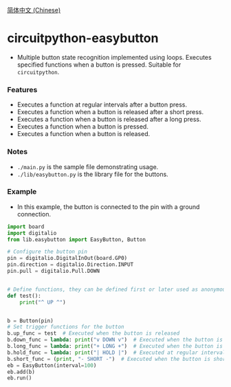 [简体中文 (Chinese)](./README.ZH-CN.md)
# circuitpython-easybutton
- Multiple button state recognition implemented using loops. Executes specified functions when a button is pressed. Suitable for `circuitpython`.

### Features
- Executes a function at regular intervals after a button press.
- Executes a function when a button is released after a short press.
- Executes a function when a button is released after a long press.
- Executes a function when a button is pressed.
- Executes a function when a button is released.

### Notes
- `./main.py` is the sample file demonstrating usage.
- `./lib/easybutton.py` is the library file for the buttons.

### Example
- In this example, the button is connected to the pin with a ground connection.

```python
import board
import digitalio
from lib.easybutton import EasyButton, Button

# Configure the button pin
pin = digitalio.DigitalInOut(board.GP0)
pin.direction = digitalio.Direction.INPUT
pin.pull = digitalio.Pull.DOWN


# Define functions, they can be defined first or later used as anonymous functions
def test():
    print("^ UP ^")


b = Button(pin)
# Set trigger functions for the button
b.up_func = test  # Executed when the button is released
b.down_func = lambda: print("v DOWN v")  # Executed when the button is pressed
b.long_func = lambda: print("+ LONG +")  # Executed when the button is long pressed and released
b.hold_func = lambda: print("| HOLD |")  # Executed at regular intervals after the button is pressed
b.short_func = (print, "- SHORT -")  # Executed when the button is short pressed and released
eb = EasyButton(interval=100)
eb.add(b)
eb.run()
```
